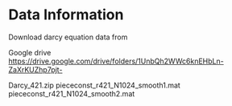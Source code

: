 # Data Information

Download darcy equation data from 

Google drive
https://drive.google.com/drive/folders/1UnbQh2WWc6knEHbLn-ZaXrKUZhp7pjt-


Darcy_421.zip
piececonst_r421_N1024_smooth1.mat
piececonst_r421_N1024_smooth2.mat
